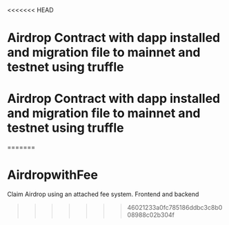 <<<<<<< HEAD
# Airdrop Contract with dapp installed and migration file to mainnet and testnet using truffle
# Airdrop Contract with dapp installed and migration file to mainnet and testnet using truffle
=======
# AirdropwithFee
Claim Airdrop using an attached fee system. Frontend and backend
>>>>>>> 46021233a0fc785186ddbc3c8b008988c02b304f
